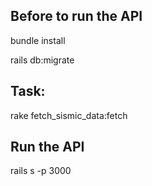 ## Before to run the API

bundle install

rails db:migrate

## Task: 

rake fetch_sismic_data:fetch

## Run the API

rails s -p 3000
